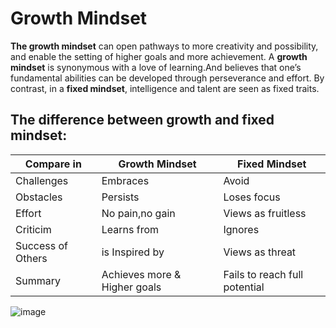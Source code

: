 # Growth Mindset
**The growth mindset** can open pathways to more creativity and possibility, and enable the setting of higher goals and more achievement.
A **growth mindset** is synonymous with a love of learning.And believes that one’s fundamental abilities can be developed through perseverance and effort.
By contrast, in a **fixed mindset**, intelligence and talent are seen as fixed traits.
## The difference between growth and fixed mindset:
| Compare in | Growth Mindset | Fixed Mindset |
|----------| -----------| ----------|
| Challenges | Embraces | Avoid |
| Obstacles | Persists | Loses focus |
| Effort | No pain,no gain | Views as fruitless |
| Criticim | Learns from | Ignores |
| Success of Others | is Inspired by | Views as threat |
| Summary | Achieves more & Higher goals | Fails to reach full potential |

![image](https://user-images.githubusercontent.com/76455869/116813201-53215880-ab5b-11eb-8240-e8a8c611dbdf.png)
